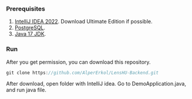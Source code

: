 ### Prerequisites
1) [IntelliJ IDEA 2022](https://www.jetbrains.com/idea/download/#section=windows). Download Ultimate Edition if possible.
2) [PostgreSQL](https://www.postgresql.org/download/).
3) [Java 17 JDK](https://www.oracle.com/java/technologies/javase/jdk17-archive-downloads.html).


### Run
After you get permission, you can download this repository.
```java
git clone https://github.com/AlperErkol/LensHU-Backend.git
```
After download, open folder with IntelliJ idea.
Go to DemoApplication.java, and run java file.
